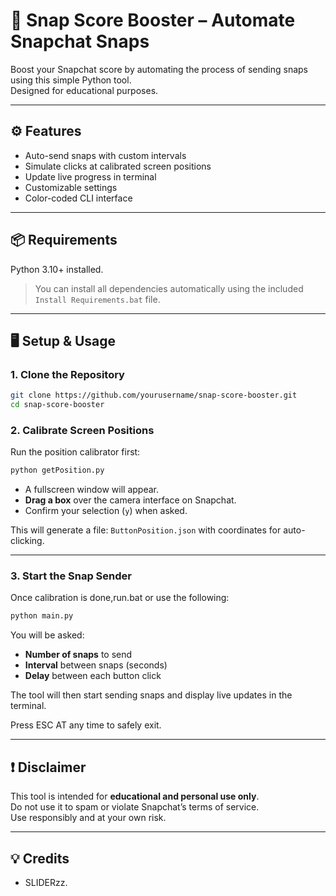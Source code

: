 
# 📸 Snap Score Booster – Automate Snapchat Snaps

Boost your Snapchat score by automating the process of sending snaps using this simple Python tool.  
Designed for educational purposes.

---

## ⚙️ Features

- Auto-send snaps with custom intervals
- Simulate clicks at calibrated screen positions
- Update live progress in terminal
- Customizable settings
- Color-coded CLI interface

---

## 📦 Requirements

Python 3.10+ installed.

> You can install all dependencies automatically using the included `Install Requirements.bat` file.

---

## 🖥️ Setup & Usage

### 1. Clone the Repository

```bash
git clone https://github.com/yourusername/snap-score-booster.git
cd snap-score-booster
```

### 2. Calibrate Screen Positions

Run the position calibrator first:

```bash
python getPosition.py
```

- A fullscreen window will appear.
- **Drag a box** over the camera interface on Snapchat.
- Confirm your selection (`y`) when asked.

This will generate a file: `ButtonPosition.json` with coordinates for auto-clicking.

---

### 3. Start the Snap Sender

Once calibration is done,run.bat or use the following:

```bash
python main.py
```
You will be asked:

- **Number of snaps** to send  
- **Interval** between snaps (seconds)  
- **Delay** between each button click

The tool will then start sending snaps and display live updates in the terminal.

Press ESC AT any time to safely exit.

---

## ❗ Disclaimer

This tool is intended for **educational and personal use only**.  
Do not use it to spam or violate Snapchat’s terms of service.  
Use responsibly and at your own risk.

---

## 💡 Credits

- SLIDERzz.
